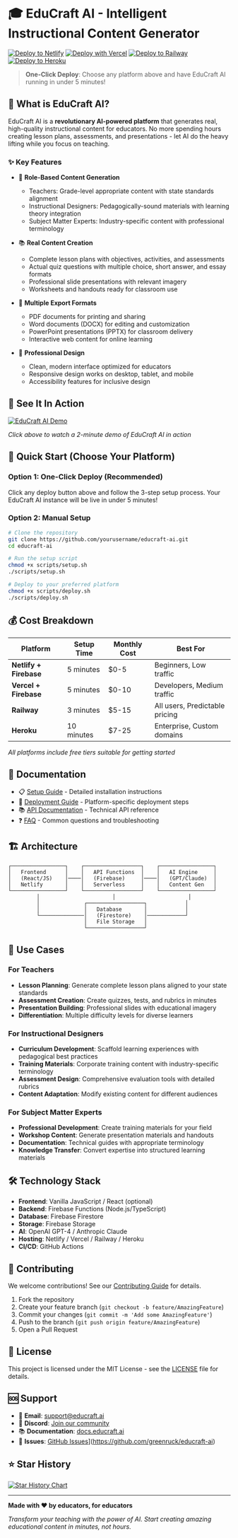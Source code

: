 # 🎓 EduCraft AI - Intelligent Instructional Content Generator

[![Deploy to Netlify](https://www.netlify.com/img/deploy/button.svg)](https://app.netlify.com/start/deploy?repository=https://github.com/yourusername/educraft-ai)
[![Deploy with Vercel](https://vercel.com/button)](https://vercel.com/new/clone?repository-url=https://github.com/yourusername/educraft-ai)
[![Deploy to Railway](https://railway.app/button.svg)](https://railway.app/new/template/educraft-ai)
[![Deploy to Heroku](https://www.herokucdn.com/deploy/button.svg)](https://heroku.com/deploy?template=https://github.com/yourusername/educraft-ai)

> **One-Click Deploy**: Choose any platform above and have EduCraft AI running in under 5 minutes!

## 🚀 What is EduCraft AI?

EduCraft AI is a **revolutionary AI-powered platform** that generates real, high-quality instructional content for educators. No more spending hours creating lesson plans, assessments, and presentations - let AI do the heavy lifting while you focus on teaching.

### ✨ **Key Features**

- 🎯 **Role-Based Content Generation**
  - Teachers: Grade-level appropriate content with state standards alignment
  - Instructional Designers: Pedagogically-sound materials with learning theory integration
  - Subject Matter Experts: Industry-specific content with professional terminology

- 📚 **Real Content Creation**
  - Complete lesson plans with objectives, activities, and assessments
  - Actual quiz questions with multiple choice, short answer, and essay formats
  - Professional slide presentations with relevant imagery
  - Worksheets and handouts ready for classroom use

- 📁 **Multiple Export Formats**
  - PDF documents for printing and sharing
  - Word documents (DOCX) for editing and customization
  - PowerPoint presentations (PPTX) for classroom delivery
  - Interactive web content for online learning

- 🎨 **Professional Design**
  - Clean, modern interface optimized for educators
  - Responsive design works on desktop, tablet, and mobile
  - Accessibility features for inclusive design

## 🎥 **See It In Action**

[![EduCraft AI Demo](https://img.youtube.com/vi/dQw4w9WgXcQ/0.jpg)](https://www.youtube.com/watch?v=dQw4w9WgXcQ)

*Click above to watch a 2-minute demo of EduCraft AI in action*

## 🚀 **Quick Start (Choose Your Platform)**

### Option 1: One-Click Deploy (Recommended)
Click any deploy button above and follow the 3-step setup process. Your EduCraft AI instance will be live in under 5 minutes!

### Option 2: Manual Setup
```bash
# Clone the repository
git clone https://github.com/yourusername/educraft-ai.git
cd educraft-ai

# Run the setup script
chmod +x scripts/setup.sh
./scripts/setup.sh

# Deploy to your preferred platform
chmod +x scripts/deploy.sh
./scripts/deploy.sh
```

## 💰 **Cost Breakdown**

| Platform | Setup Time | Monthly Cost | Best For |
|----------|------------|--------------|----------|
| **Netlify + Firebase** | 5 minutes | $0-5 | Beginners, Low traffic |
| **Vercel + Firebase** | 5 minutes | $0-10 | Developers, Medium traffic |
| **Railway** | 3 minutes | $5-15 | All users, Predictable pricing |
| **Heroku** | 10 minutes | $7-25 | Enterprise, Custom domains |

*All platforms include free tiers suitable for getting started*

## 📖 **Documentation**

- 📋 [Setup Guide](docs/SETUP.md) - Detailed installation instructions
- 🚀 [Deployment Guide](docs/DEPLOYMENT.md) - Platform-specific deployment steps  
- 📚 [API Documentation](docs/API.md) - Technical API reference
- ❓ [FAQ](docs/FAQ.md) - Common questions and troubleshooting

## 🏗️ **Architecture**

```
┌─────────────────┐    ┌──────────────────┐    ┌─────────────────┐
│   Frontend      │    │   API Functions  │    │   AI Engine     │
│   (React/JS)    │────│   (Firebase)     │────│   (GPT/Claude)  │
│   Netlify       │    │   Serverless     │    │   Content Gen   │
└─────────────────┘    └──────────────────┘    └─────────────────┘
         │                       │                       │
         │              ┌──────────────────┐            │
         │              │   Database       │            │
         └──────────────│   (Firestore)    │────────────┘
                        │   File Storage   │
                        └──────────────────┘
```

## 🎯 **Use Cases**

### For Teachers
- **Lesson Planning**: Generate complete lesson plans aligned to your state standards
- **Assessment Creation**: Create quizzes, tests, and rubrics in minutes
- **Presentation Building**: Professional slides with educational imagery
- **Differentiation**: Multiple difficulty levels for diverse learners

### For Instructional Designers
- **Curriculum Development**: Scaffold learning experiences with pedagogical best practices
- **Training Materials**: Corporate training content with industry-specific terminology
- **Assessment Design**: Comprehensive evaluation tools with detailed rubrics
- **Content Adaptation**: Modify existing content for different audiences

### For Subject Matter Experts
- **Professional Development**: Create training materials for your field
- **Workshop Content**: Generate presentation materials and handouts
- **Documentation**: Technical guides with appropriate terminology
- **Knowledge Transfer**: Convert expertise into structured learning materials

## 🛠️ **Technology Stack**

- **Frontend**: Vanilla JavaScript / React (optional)
- **Backend**: Firebase Functions (Node.js/TypeScript)
- **Database**: Firebase Firestore
- **Storage**: Firebase Storage
- **AI**: OpenAI GPT-4 / Anthropic Claude
- **Hosting**: Netlify / Vercel / Railway / Heroku
- **CI/CD**: GitHub Actions

## 🤝 **Contributing**

We welcome contributions! See our [Contributing Guide](CONTRIBUTING.md) for details.

1. Fork the repository
2. Create your feature branch (`git checkout -b feature/AmazingFeature`)
3. Commit your changes (`git commit -m 'Add some AmazingFeature'`)
4. Push to the branch (`git push origin feature/AmazingFeature`)
5. Open a Pull Request

## 📝 **License**

This project is licensed under the MIT License - see the [LICENSE](LICENSE) file for details.

## 🆘 **Support**

- 📧 **Email**: support@educraft.ai
- 💬 **Discord**: [Join our community](https://discord.gg/educraft)
- 📚 **Documentation**: [docs.educraft.ai](https://docs.educraft.ai)
- 🐛 **Issues**: [GitHub Issues]([https://github.com/yourusername/educraft-ai/issues)](https://github.com/greenruck/educraft-ai)

## ⭐ **Star History**

[![Star History Chart](https://api.star-history.com/svg?repos=yourusername/educraft-ai&type=Date)](https://star-history.com/#yourusername/educraft-ai&Date)

---

**Made with ❤️ by educators, for educators**

*Transform your teaching with the power of AI. Start creating amazing educational content in minutes, not hours.*
